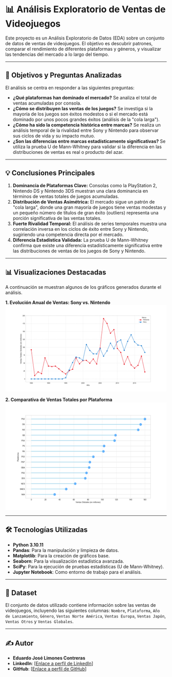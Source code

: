 # 📊 Análisis Exploratorio de Ventas de Videojuegos

Este proyecto es un Análisis Exploratorio de Datos (EDA) sobre un conjunto de datos de ventas de videojuegos. El objetivo es descubrir patrones, comparar el rendimiento de diferentes plataformas y géneros, y visualizar las tendencias del mercado a lo largo del tiempo.

---

## 🎯 Objetivos y Preguntas Analizadas

El análisis se centra en responder a las siguientes preguntas:

* **¿Qué plataformas han dominado el mercado?** Se analiza el total de ventas acumuladas por consola.
* **¿Cómo se distribuyen las ventas de los juegos?** Se investiga si la mayoría de los juegos son éxitos modestos o si el mercado está dominado por unos pocos grandes éxitos (análisis de la "cola larga").
* **¿Cómo ha sido la competencia histórica entre marcas?** Se realiza un análisis temporal de la rivalidad entre Sony y Nintendo para observar sus ciclos de vida y su impacto mutuo.
* **¿Son las diferencias entre marcas estadísticamente significativas?** Se utiliza la prueba U de Mann-Whitney para validar si la diferencia en las distribuciones de ventas es real o producto del azar.

---

## 💡 Conclusiones Principales

1.  **Dominancia de Plataformas Clave:** Consolas como la PlayStation 2, Nintendo DS y Nintendo 3DS muestran una clara dominancia en términos de ventas totales de juegos acumuladas.
2.  **Distribución de Ventas Asimétrica:** El mercado sigue un patrón de "cola larga", donde una gran mayoría de juegos tiene ventas modestas y un pequeño número de títulos de gran éxito (outliers) representa una porción significativa de las ventas totales.
3.  **Fuerte Rivalidad Temporal:** El análisis de series temporales muestra una correlación inversa en los ciclos de éxito entre Sony y Nintendo, sugiriendo una competencia directa por el mercado.
4.  **Diferencia Estadística Validada:** La prueba U de Mann-Whitney confirma que existe una diferencia estadísticamente significativa entre las distribuciones de ventas de los juegos de Sony y Nintendo.

---

## 📊 Visualizaciones Destacadas

A continuación se muestran algunos de los gráficos generados durante el análisis.

**1. Evolución Anual de Ventas: Sony vs. Nintendo**
![Gráfico de Líneas de Ventas Anuales](EDA\src\graficos\Graficolineal.png)

**2. Comparativa de Ventas Totales por Plataforma**
![Gráfico de Barras o Lollipop](EDA\src\graficos\ventaconsolaslollipop.png)

---

## 🛠️ Tecnologías Utilizadas

* **Python 3.10.11**
* **Pandas**: Para la manipulación y limpieza de datos.
* **Matplotlib**: Para la creación de gráficos base.
* **Seaborn**: Para la visualización estadística avanzada.
* **SciPy**: Para la ejecución de pruebas estadísticas (U de Mann-Whitney).
* **Jupyter Notebook**: Como entorno de trabajo para el análisis.

---

## 💾 Dataset

El conjunto de datos utilizado contiene información sobre las ventas de videojuegos, incluyendo las siguientes columnas:
`Nombre`, `Plataforma`, `Año de Lanzamiento`, `Género`, `Ventas Norte América`, `Ventas Europa`, `Ventas Japón`, `Ventas Otros` y `Ventas Globales`.

---

## ✍️ Autor

* **Eduardo José Limones Contreras**
* **LinkedIn**: [[Enlace a perfil de LinkedIn](https://www.linkedin.com/in/eduardo-jos%C3%A9-limones-contreras-b1348677/)]
* **GitHub**: [[Enlace a  perfil de GitHub](https://github.com/EduardoLimones)]
